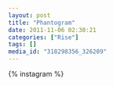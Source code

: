 ```yaml
---
layout: post
title: "Phantogram"
date: 2011-11-06 02:30:21
categories: ["Rise"]
tags: []
media_id: "318298356_326209"
---
```


{% instagram %}
